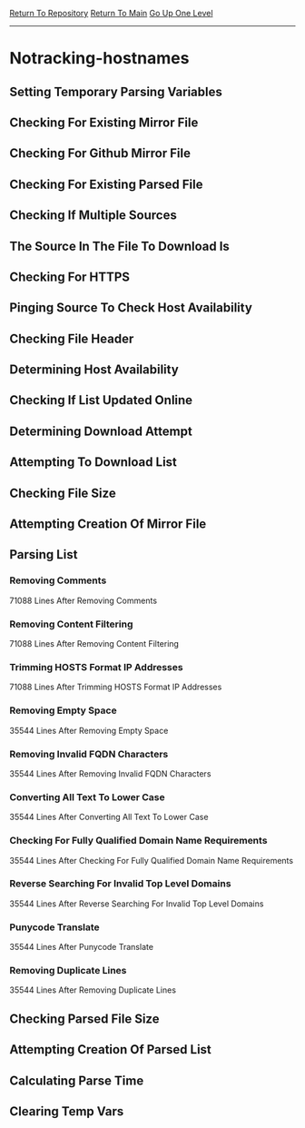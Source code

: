 [Return To Repository](https://github.com/DigitalWarrior/piholeparser/)
[Return To Main](https://github.com/DigitalWarrior/piholeparser/blob/master/RecentRunLogs/Mainlog.md)
[Go Up One Level](https://github.com/DigitalWarrior/piholeparser/blob/master/RecentRunLogs/TopLevelScripts/30-Processing-External-Blacklists.md)
____________________________________
# Notracking-hostnames
## Setting Temporary Parsing Variables
## Checking For Existing Mirror File
## Checking For Github Mirror File
## Checking For Existing Parsed File
## Checking If Multiple Sources
## The Source In The File To Download Is
## Checking For HTTPS
## Pinging Source To Check Host Availability
## Checking File Header
## Determining Host Availability
## Checking If List Updated Online
## Determining Download Attempt
## Attempting To Download List
## Checking File Size
## Attempting Creation Of Mirror File
## Parsing List
### Removing Comments
71088 Lines After Removing Comments
### Removing Content Filtering
71088 Lines After Removing Content Filtering
### Trimming HOSTS Format IP Addresses
71088 Lines After Trimming HOSTS Format IP Addresses
### Removing Empty Space
35544 Lines After Removing Empty Space
### Removing Invalid FQDN Characters
35544 Lines After Removing Invalid FQDN Characters
### Converting All Text To Lower Case
35544 Lines After Converting All Text To Lower Case
### Checking For Fully Qualified Domain Name Requirements
35544 Lines After Checking For Fully Qualified Domain Name Requirements
### Reverse Searching For Invalid Top Level Domains
35544 Lines After Reverse Searching For Invalid Top Level Domains
### Punycode Translate
35544 Lines After Punycode Translate
### Removing Duplicate Lines
35544 Lines After Removing Duplicate Lines
## Checking Parsed File Size
## Attempting Creation Of Parsed List
## Calculating Parse Time
## Clearing Temp Vars
